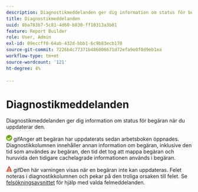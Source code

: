 ```yaml
---
description: Diagnostikmeddelanden ger dig information om status för begäran när du uppdaterar den.
title: Diagnostikmeddelanden
uuid: 8ba783b7-5c81-4d60-b830-ff10313a3b01
feature: Report Builder
role: User, Admin
exl-id: 09eccff0-64ab-432d-bbb1-6c9b83ecb170
source-git-commit: 7226b4c77371b486006671d72efa9e0f0d9eb1ea
workflow-type: tm+mt
source-wordcount: '121'
ht-degree: 4%

---
```


# Diagnostikmeddelanden

Diagnostikmeddelanden ger dig information om status för begäran när du uppdaterar den.

![icon_notice_success.](assets/icon_notice_success.gif) gifAnger att begäran har uppdaterats sedan arbetsboken öppnades. Diagnostikkolumnen innehåller annan information om begäran, inklusive den tid som användes av begäran, den tid det tog att mappa begäran och huruvida den tidigare cachelagrade informationen används i begäran.

![icon_notice_warn.](assets/icon_notice_warn.gif) gifDen här varningen visas när en begäran inte kan uppdateras. Felet noteras i diagnostikkolumnen och pekar på den troliga orsaken till felet. Se [felsökningsavsnittet](/help/analyze/report-builder/troubleshoot.md) för hjälp med valda felmeddelanden.

